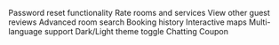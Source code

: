 Password reset functionality
Rate rooms and services
View other guest reviews
Advanced room search
Booking history
Interactive maps
Multi-language support
Dark/Light theme toggle
Chatting
Coupon